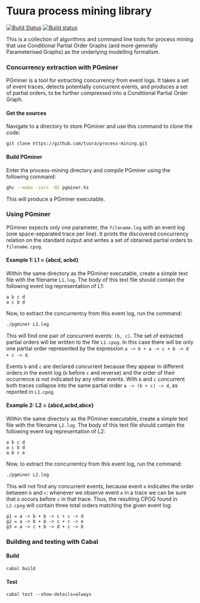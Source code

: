 # Tuura process mining library
[![Build Status](https://travis-ci.org/tuura/process-mining.svg?branch=master)](https://travis-ci.org/tuura/process-mining) [![Build status](https://ci.appveyor.com/api/projects/status/880cv23mcpfx6n4k/branch/master?svg=true)](https://ci.appveyor.com/project/snowleopard/process-mining/branch/master)

This is a collection of algorithms and command line tools for process mining that use Conditional Partial Order Graphs (and more generally Parameterised Graphs) as the underlying modelling formalism.

### Concurrency extraction with PGminer

PGminer is a tool for extracting concurrency from event logs. It takes a set of event traces, detects potentially concurrent events, and produces a set of partial orders, to be further compressed into a Conditional Partial Order Graph.

#### Get the sources

Navigate to a directory to store PGminer and use this command to clone the code:

`git clone https://github.com/tuura/process-mining.git`

#### Build PGminer

Enter the process-mining directory and compile PGminer using the following command:

```bash
ghc --make -isrc -O2 pgminer.hs
```

This will produce a PGminer executable.

### Using PGminer

PGminer expects only one parameter, the `filename.log` with an event log (one space-separated trace per line). It prints the discovered concurrency relation on the standard output and writes a set of obtained partial orders to `filename.cpog`.

#### Example 1: L1 = {abcd, acbd}

Within the same directory as the PGminer executable, create a simple text file with the filename `L1.log`. The body of this text file should contain the following event log representation of L1:

```
a b c d
a c b d
```

Now, to extract the concurrentcy from this event log, run the command:

```bash
./pgminer L1.log
```

This will find one pair of concurrent events: `(b, c)`. The set of extracted partial orders will be written to the file `L1.cpog`. In this case there will be only one partial order represented by the expression `a -> b + a -> c + b -> d + c -> d`.

Events `b` and `c` are declared concurrent because they appear in different orders in the event log (`b` before `c` and reverse) and the order of their occurrence is not indicated by any other events. With `b` and `c` concurrent both traces collapse into the same partial order `a -> (b + c) -> d`, as reported in `L1.cpog`.

#### Example 2: L2 = {abcd,acbd,abce}

Within the same directory as the PGminer executable, create a simple text file with the filename `L2.log`. The body of this text file should contain the following event log representation of L2:

```
a b c d
a c b d
a b c e
```

Now, to extract the concurrentcy from this event log, run the command:

```bash
./pgminer L2.log
```

This will not find any concurrent events, because event `e` indicates the order between `b` and `c`: whenever we observe event `e` in a trace we can be sure that `b` occurs before `c` in that trace. Thus, the resulting CPOG found in `L2.cpog` will contain three total orders matching the given event log:

```
g1 = a -> b + b -> c + c -> d
g2 = a -> b + b -> c + c -> e
g3 = a -> c + b -> d + c -> b
```

### Building and testing with Cabal

#### Build

	cabal build

#### Test

	cabal test --show-details=always

